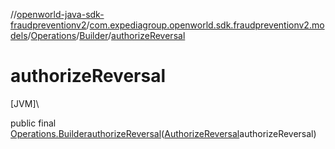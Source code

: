 //[openworld-java-sdk-fraudpreventionv2](../../../../index.md)/[com.expediagroup.openworld.sdk.fraudpreventionv2.models](../../index.md)/[Operations](../index.md)/[Builder](index.md)/[authorizeReversal](authorize-reversal.md)

# authorizeReversal

[JVM]\

public final [Operations.Builder](index.md)[authorizeReversal](authorize-reversal.md)([AuthorizeReversal](../../-authorize-reversal/index.md)authorizeReversal)
